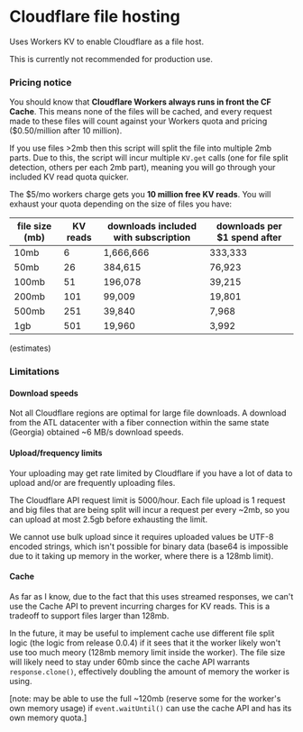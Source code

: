 # Cloudflare file hosting 

Uses Workers KV to enable Cloudflare as a file host. 

This is currently not recommended for production use.

### Pricing notice

You should know that **Cloudflare Workers always runs in front the CF Cache**. This means none of the files will be cached, and every request made to these files will count against your Workers quota and pricing ($0.50/million after 10 million).

If you use files >2mb then this script will split the file into multiple 2mb parts. Due to this, the script will incur multiple `KV.get` calls (one for file split detection, others per each 2mb part), meaning you will go through your included KV read quota quicker. 

The $5/mo workers charge gets you **10 million free KV reads**. You will exhaust your quota depending on the size of files you have:

|file size (mb)|KV reads|downloads included with subscription|downloads per $1 spend after| 
|---|---|---|---|
|10mb|6|1,666,666|333,333|
|50mb|26|384,615|76,923|
|100mb|51|196,078|39,215|
|200mb|101|99,009|19,801|
|500mb|251|39,840|7,968|
|1gb|501|19,960|3,992|

(estimates)

### Limitations

#### Download speeds

Not all Cloudflare regions are optimal for large file downloads. A download from the ATL datacenter with a fiber connection within the same state (Georgia) obtained ~6 MB/s download speeds. 



#### Upload/frequency limits

Your uploading may get rate limited by Cloudflare if you have a lot of data to upload and/or are frequently uploading files. 

The Cloudflare API request limit is 5000/hour. Each file upload is 1 request and big files that are being split will incur a request per every ~2mb, so you can upload at most 2.5gb before exhausting the limit.

We cannot use bulk upload since it requires uploaded values be UTF-8 encoded strings, which isn't possible for binary data (base64 is impossible due to it taking up memory in the worker, where there is a 128mb limit).

#### Cache

As far as I know, due to the fact that this uses streamed responses, we can't use the Cache API to prevent incurring charges for KV reads. This is a tradeoff to support files larger than 128mb. 

In the future, it may be useful to implement cache use different file split logic (the logic from release 0.0.4) if it sees that it the worker likely won't use too much meory (128mb memory limit inside the worker). The file size will likely need to stay under 60mb since  the cache API warrants `response.clone()`, effectively doubling the amount of memory the worker is using.

[note: may be able to use the full ~120mb (reserve some for the worker's own memory usage) if `event.waitUntil()` can use the cache API and has its own memory quota.]
